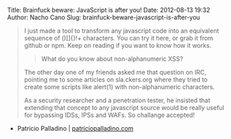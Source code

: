 Title: Brainfuck beware: JavaScript is after you!
Date: 2012-08-13 19:32
Author: Nacho Cano
Slug: brainfuck-beware-javascript-is-after-you

> I just made a tool to transform any javascript code into an equivalent
> sequence of ()[]{}!+ characters. You can try it here, or grab it from
> github or npm. Keep on reading if you want to know how it works.
>
> > What do you know about non-alphanumeric XSS?
>
> The other day one of my friends asked me that question on IRC,
> pointing me to some articles on sla.ckers.org where they tried to
> create some scripts like alert(1) with non-alphanumeric characters.
>
> As a security researcher and a penetration tester, he insisted that
> extending that concept to any javascript source would be really useful
> for bypassing IDSs, IPSs and WAFs. So challange accepted!

- Patricio Palladino | [patriciopalladino.com][]

  [patriciopalladino.com]: http://patriciopalladino.com/blog/2012/08/09/non-alphanumeric-javascript.html
    "Brainfuck beware: JavaScript is after you!"
